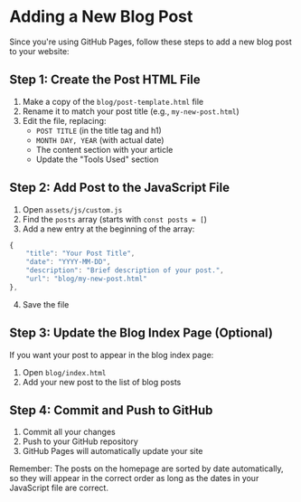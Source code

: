 # Adding a New Blog Post

Since you're using GitHub Pages, follow these steps to add a new blog post to your website:

## Step 1: Create the Post HTML File
1. Make a copy of the `blog/post-template.html` file
2. Rename it to match your post title (e.g., `my-new-post.html`)
3. Edit the file, replacing:
   - `POST TITLE` (in the title tag and h1)
   - `MONTH DAY, YEAR` (with actual date)
   - The content section with your article
   - Update the "Tools Used" section

## Step 2: Add Post to the JavaScript File
1. Open `assets/js/custom.js`
2. Find the `posts` array (starts with `const posts = [`)
3. Add a new entry at the beginning of the array:
```javascript
{
    "title": "Your Post Title",
    "date": "YYYY-MM-DD",
    "description": "Brief description of your post.",
    "url": "blog/my-new-post.html"
},
```
4. Save the file

## Step 3: Update the Blog Index Page (Optional)
If you want your post to appear in the blog index page:
1. Open `blog/index.html`
2. Add your new post to the list of blog posts

## Step 4: Commit and Push to GitHub
1. Commit all your changes
2. Push to your GitHub repository
3. GitHub Pages will automatically update your site

Remember: The posts on the homepage are sorted by date automatically, so they will appear in the correct order as long as the dates in your JavaScript file are correct.
